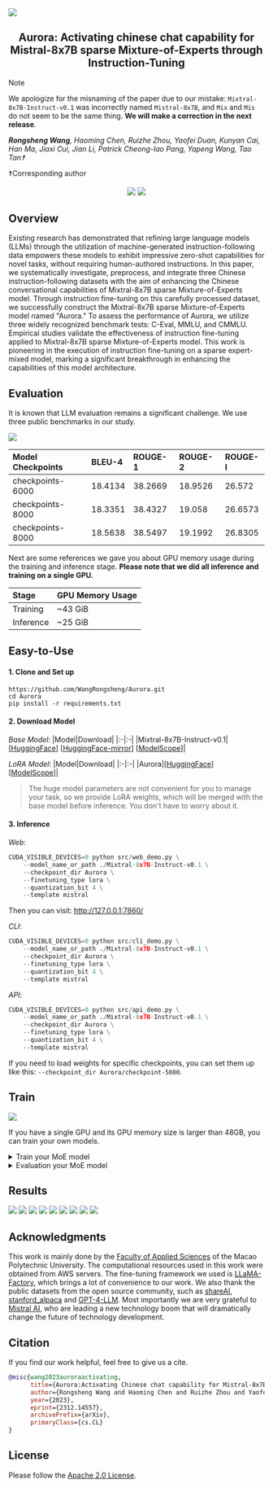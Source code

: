 ![](https://github.com/WangRongsheng/Aurora-Mixtral-8x7B-Chat/blob/main/assets/aurora.png)

<div align="center">
<h2>
  Aurora: Activating chinese chat capability for Mistral-8x7B sparse Mixture-of-Experts through Instruction-Tuning
</h2>
</div>

> [!NOTE]
> We apologize for the misnaming of the paper due to our mistake: `Mixtral-8x7B-Instruct-v0.1` was incorrectly named `Mistral-8x7B`, and `Mix` and `Mis` do not seem to be the same thing. **We will make a correction in the next release**.

***Rongsheng Wang**, Haoming Chen, Ruizhe Zhou, Yaofei Duan, Kunyan Cai, Han Ma, Jiaxi Cui, Jian Li, Patrick Cheong-Iao Pang, Yapeng Wang, Tao Tan☨*

☨Corresponding author

<h5 align="center">

<a href='https://arxiv.org/abs/2312.14557'><img src='https://img.shields.io/badge/Paper-Arxiv-red'></a>  <a href='https://huggingface.co/wangrongsheng/Aurora'><img src='https://img.shields.io/badge/%F0%9F%A4%97%20Hugging%20Face-Models-blue'></a>

</h5>



## Overview

Existing research has demonstrated that refining large language models (LLMs) through the utilization of machine-generated instruction-following data empowers these models to exhibit impressive zero-shot capabilities for novel tasks, without requiring human-authored instructions. In this paper, we systematically investigate, preprocess, and integrate three Chinese instruction-following datasets with the aim of enhancing the Chinese conversational capabilities of Mixtral-8x7B sparse Mixture-of-Experts model. Through instruction fine-tuning on this carefully processed dataset, we successfully construct the Mixtral-8x7B sparse Mixture-of-Experts model named "Aurora." To assess the performance of Aurora, we utilize three widely recognized benchmark tests: C-Eval, MMLU, and CMMLU. Empirical studies validate the effectiveness of instruction fine-tuning applied to Mixtral-8x7B sparse Mixture-of-Experts model. This work is pioneering in the execution of instruction fine-tuning on a sparse expert-mixed model, marking a significant breakthrough in enhancing the capabilities of this model architecture.

## Evaluation

It is known that LLM evaluation remains a significant challenge. We use three public benchmarks in our study.

![](./assets/eval.png)

|Model Checkpoints|BLEU-4|ROUGE-1|ROUGE-2|ROUGE-l|
|:-|:-|:-|:-|:-|
|checkpoints-6000|18.4134|38.2669|18.9526|26.572|
|checkpoints-8000|18.3351|38.4327|19.058|26.6573|
|checkpoints-8000|18.5638|38.5497|19.1992|26.8305|

<!--
|Model|[CMMLU](https://opencompass.org.cn/dataset-detail/CMMLU)|[MMLU](https://opencompass.org.cn/dataset-detail/MMLU)|[C-EVAL](https://opencompass.org.cn/dataset-detail/C-Eval)|
|:-|:-|:-|:-|
|Aurora(checkpoints-3000)|**49.69**|**67.74**|**51.9**|
|LLaMA-2-70B-Chat|43.3|63.8|44.3|
|LLaMA-65B|40.4|63.7|40.6|
-->

<!--CMMLU：**Average: 49.69**</br>STEM: 44.69</br>Social Sciences: 52.03</br>Humanities: 49.14</br>Other: 51.58-->
<!--MMLU：**Average: 67.74**</br>STEM: 57.53</br>Social Sciences: 77.42</br>Humanities: 63.34</br>Other: 74.41-->

Next are some references we gave you about GPU memory usage during the training and inference stage. **Please note that we did all inference and training on a single GPU.**

|Stage|GPU Memory Usage|
|:-|:-|
|Training|~43 GiB|
|Inference|~25 GiB|

## Easy-to-Use

#### 1. Clone and Set up

```git
https://github.com/WangRongsheng/Aurora.git
cd Aurora
pip install -r requirements.txt
```

#### 2. Download Model

*Base Model*:
|Model|Download|
|:-|:-|
|Mixtral-8x7B-Instruct-v0.1|[[HuggingFace](https://huggingface.co/mistralai/Mixtral-8x7B-Instruct-v0.1/tree/125c431e2ff41a156b9f9076f744d2f35dd6e67a)] [[HuggingFace-mirror](https://hf-mirror.com/mistralai/Mixtral-8x7B-Instruct-v0.1/tree/125c431e2ff41a156b9f9076f744d2f35dd6e67a)] [[ModelScope](https://modelscope.cn/models/AI-ModelScope/Mixtral-8x7B-Instruct-v0.1/files)]|

*LoRA Model*:
|Model|Download|
|:-|:-|
|Aurora|[[HuggingFace](https://huggingface.co/wangrongsheng/Aurora)] [[ModelScope](https://modelscope.cn/models/wangrongsheng/Aurora-Mixtral-8x7B/summary)]|

> The huge model parameters are not convenient for you to manage your task, so we provide LoRA weights, which will be merged with the base model before inference. You don't have to worry about it.

#### 3. Inference

*Web*:
```python
CUDA_VISIBLE_DEVICES=0 python src/web_demo.py \
    --model_name_or_path ./Mixtral-8x7B-Instruct-v0.1 \
    --checkpoint_dir Aurora \
    --finetuning_type lora \
    --quantization_bit 4 \
    --template mistral
```
Then you can visit: http://127.0.0.1:7860/

*CLI*:
```python
CUDA_VISIBLE_DEVICES=0 python src/cli_demo.py \
    --model_name_or_path ./Mixtral-8x7B-Instruct-v0.1 \
    --checkpoint_dir Aurora \
    --finetuning_type lora \
    --quantization_bit 4 \
    --template mistral
```

*API*:
```python
CUDA_VISIBLE_DEVICES=0 python src/api_demo.py \
    --model_name_or_path ./Mixtral-8x7B-Instruct-v0.1 \
    --checkpoint_dir Aurora \
    --finetuning_type lora \
    --quantization_bit 4 \
    --template mistral
```

If you need to load weights for specific checkpoints, you can set them up like this: `--checkpoint_dir Aurora/checkpoint-5000`.

## Train

![](./assets/instruction_finetuning.png)

If you have a single GPU and its GPU memory size is larger than 48GB, you can train your own models.

<details>
<summary>Train your MoE model</summary>
  
```python
CUDA_VISIBLE_DEVICES=5 python   src/train_bash.py \
    --stage sft \
    --model_name_or_path ./Mixtral-8x7B-Instruct-v0.1 \
    --do_train \
    --dataset alpaca_zh,alpaca_gpt4_zh,sharegpt \
    --finetuning_type lora \
    --quantization_bit 4 \
    --overwrite_cache \
    --output_dir output/ \
    --per_device_train_batch_size 2 \
    --gradient_accumulation_steps 4 \
    --lr_scheduler_type cosine \
    --logging_steps 100 \
    --save_steps 1000 \
    --learning_rate 5e-5 \
    --num_train_epochs 3.0 \
    --plot_loss \
    --fp16 \
    --template mistral \
    --lora_target q_proj,v_proj
```

`--quantization_bit 4` means you will use `QLoRA`, If you have a larger GPU memory size you can remove it and use `LoRA`.

</details>

<details>
<summary>Evaluation your MoE model</summary>
  
```python
CUDA_VISIBLE_DEVICES=0 python src/evaluate.py \
    --model_name_or_path ./Mixtral-8x7B-Instruct-v0.1 \
    --checkpoint_dir Aurora/checkpoint-5000 \
    --finetuning_type lora \
    --quantization_bit 4 \
    --template mistral \
    --task cmmlu \ # cmmlu, mmlu, ceval
    --split test \
    --lang en \ # zh, en
    --n_shot 5 \
    --batch_size 8
```

</details>

## Results

![](./assets/results1.png)
![](./assets/results2.png)
![](./assets/results3.png)
![](./assets/results4.png)
![](./assets/results5.png)
![](./assets/results6.png)
![](./assets/results7.png)
![](./assets/results8.png)
![](./assets/results9.png)

## Acknowledgments

This work is mainly done by the [Faculty of Applied Sciences](https://www.mpu.edu.mo/esca/zh/index.php) of the Macao Polytechnic University. The computational resources used in this work were obtained from AWS servers. The fine-tuning framework we used is [LLaMA-Factory](https://github.com/hiyouga/LLaMA-Factory), which brings a lot of convenience to our work. We also thank the public datasets from the open source community, such as [shareAI](https://huggingface.co/shareAI), [stanford_alpaca](https://github.com/tatsu-lab/stanford_alpaca) and [GPT-4-LLM](https://github.com/Instruction-Tuning-with-GPT-4/GPT-4-LLM). Most importantly we are very grateful to [Mistral AI](https://mistral.ai/), who are leading a new technology boom that will dramatically change the future of technology development.

## Citation
If you find our work helpful, feel free to give us a cite.
```bib
@misc{wang2023auroraactivating,
      title={Aurora:Activating Chinese chat capability for Mistral-8x7B sparse Mixture-of-Experts through Instruction-Tuning}, 
      author={Rongsheng Wang and Haoming Chen and Ruizhe Zhou and Yaofei Duan and Kunyan Cai and Han Ma and Jiaxi Cui and Jian Li and Patrick Cheong-Iao Pang and Yapeng Wang and Tao Tan},
      year={2023},
      eprint={2312.14557},
      archivePrefix={arXiv},
      primaryClass={cs.CL}
}
```

## License
Please follow the [Apache 2.0 License](https://github.com/WangRongsheng/Aurora/blob/main/LICENSE).

